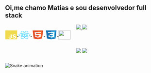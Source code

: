 ## Oi,me chamo Matias e sou desenvolvedor full stack 
<div align="center">
  <a href="https://github.com/matiasJoao">
  <img width="42%" src="https://github-readme-stats.vercel.app/api?username=matiasJoao&show_icons=true&theme=tokyonight&include_all_commits=true&count_private=true"/>
  <img width="42%" src="https://github-readme-stats.vercel.app/api/top-langs/?username=matiasJoao&layout=compact&langs_count=7&theme=tokyonight"/>
</div>

<div style="display: inline_block">
  <img align="center"  height="30" width="40" src="https://raw.githubusercontent.com/devicons/devicon/master/icons/javascript/javascript-plain.svg">
  <img align="center"  height="30" width="40" src="https://raw.githubusercontent.com/devicons/devicon/master/icons/react/react-original.svg">
  <img align="center"  height="30" width="40" src="https://raw.githubusercontent.com/devicons/devicon/master/icons/html5/html5-original.svg">
  <img align="center" height="30" width="40"  src="https://raw.githubusercontent.com/devicons/devicon/master/icons/css3/css3-original.svg">
  <img align="center" height="30" width="40"  src="https://cdn.jsdelivr.net/gh/devicons/devicon/icons/sass/sass-original.svg" />
</div>  

##


<div align="center">
  <a href = "mailto:joaovictor.a4@gmail.com"><img src="https://img.shields.io/badge/-Gmail-%23333?style=for-the-badge&logo=gmail&logoColor=white" target="_blank"></a>
  <a href="https://www.linkedin.com/in/joao-matias-oliveira/" target="_blank"><img src="https://img.shields.io/badge/-LinkedIn-%230077B5?style=for-the-badge&logo=linkedin&logoColor=white" target="_blank"></a> 
</div>

##

  ![Snake animation](https://github.com/matiasJoao/matiasJoao/blob/output/github-contribution-grid-snake.svg)

